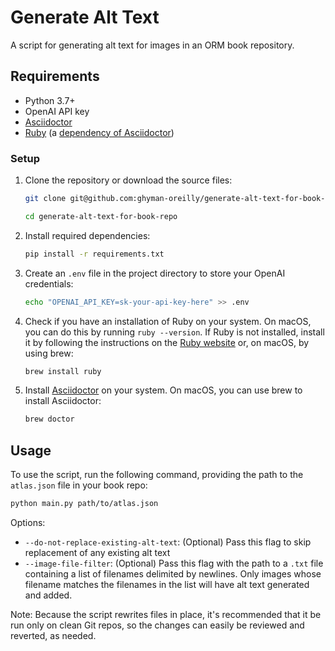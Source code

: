 # Generate Alt Text

A script for generating alt text for images in an ORM book repository.

## Requirements

- Python 3.7+
- OpenAI API key
- [Asciidoctor](https://asciidoctor.org)
- [Ruby](https://www.ruby-lang.org/en/) (a [dependency of Asciidoctor](https://asciidoctor.org/#requirements))

### Setup

1. Clone the repository or download the source files:

	```bash
	git clone git@github.com:ghyman-oreilly/generate-alt-text-for-book-repo.git
	
	cd generate-alt-text-for-book-repo
	```

2. Install required dependencies:

	```bash
	pip install -r requirements.txt
	```

3. Create an `.env` file in the project directory to store your OpenAI credentials:

	```bash
	echo "OPENAI_API_KEY=sk-your-api-key-here" >> .env
	```

4. Check if you have an installation of Ruby on your system. On macOS, you can do this by running `ruby --version`. If Ruby is not installed, install it by following the instructions on the [Ruby website](https://www.ruby-lang.org/en/downloads/) or, on macOS, by using brew:

	```bash
	brew install ruby
	```

5. Install [Asciidoctor](https://asciidoctor.org) on your system. On macOS, you can use brew to install Asciidoctor:

	```bash
	brew doctor
	```

## Usage

To use the script, run the following command, providing the path to the `atlas.json` file in your book repo:

```bash
python main.py path/to/atlas.json
```

Options:
- `--do-not-replace-existing-alt-text`: (Optional) Pass this flag to skip replacement of any existing alt text
- `--image-file-filter`: (Optional) Pass this flag with the path to a `.txt` file containing a list of filenames delimited by newlines. Only images whose filename matches the filenames in the list will have alt text generated and added.

Note: Because the script rewrites files in place, it's recommended that it be run only on clean Git repos, so the changes can easily be reviewed and reverted, as needed.